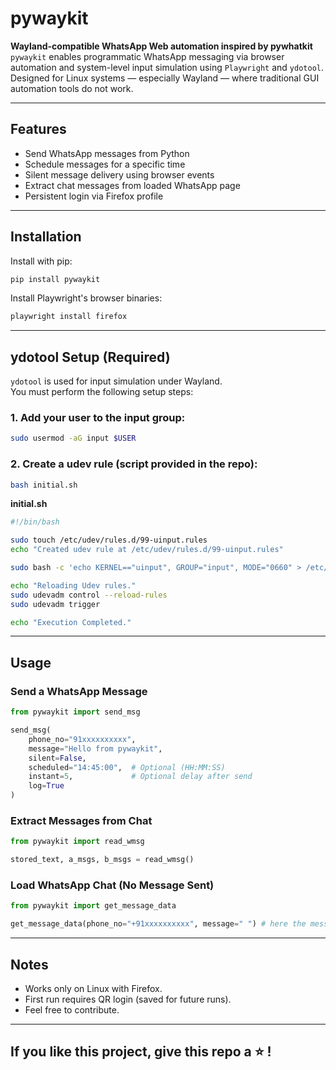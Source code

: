 # pywaykit

**Wayland-compatible WhatsApp Web automation inspired by pywhatkit**  
`pywaykit` enables programmatic WhatsApp messaging via browser automation and system-level input simulation using `Playwright` and `ydotool`.  
Designed for Linux systems — especially Wayland — where traditional GUI automation tools do not work.

---

## Features

- Send WhatsApp messages from Python
- Schedule messages for a specific time
- Silent message delivery using browser events
- Extract chat messages from loaded WhatsApp page
- Persistent login via Firefox profile

---

## Installation

Install with pip:

```bash
pip install pywaykit
```

Install Playwright's browser binaries:

```bash
playwright install firefox
```

---

## ydotool Setup (Required)

`ydotool` is used for input simulation under Wayland.  
You must perform the following setup steps:

### 1. Add your user to the input group:

```bash
sudo usermod -aG input $USER
```

### 2. Create a udev rule (script provided in the repo):

```bash
bash initial.sh
```

**initial.sh**
```bash
#!/bin/bash

sudo touch /etc/udev/rules.d/99-uinput.rules
echo "Created udev rule at /etc/udev/rules.d/99-uinput.rules"

sudo bash -c 'echo KERNEL=="uinput", GROUP="input", MODE="0660" > /etc/udev/rules.d/99-uinput.rules'

echo "Reloading Udev rules."
sudo udevadm control --reload-rules
sudo udevadm trigger

echo "Execution Completed."
```

---

## Usage

### Send a WhatsApp Message

```python
from pywaykit import send_msg

send_msg(
    phone_no="91xxxxxxxxxx",
    message="Hello from pywaykit",
    silent=False,
    scheduled="14:45:00",  # Optional (HH:MM:SS)
    instant=5,             # Optional delay after send
    log=True
)
```

### Extract Messages from Chat

```python
from pywaykit import read_wmsg

stored_text, a_msgs, b_msgs = read_wmsg()
```

### Load WhatsApp Chat (No Message Sent)

```python
from pywaykit import get_message_data

get_message_data(phone_no="+91xxxxxxxxxx", message=" ") # here the message arg does almost nothing so keep it as an empty string.
```

---

## Notes

- Works only on Linux with Firefox.
- First run requires QR login (saved for future runs).
- Feel free to contribute.
---

## If you like this project, give this repo a ⭐ !
